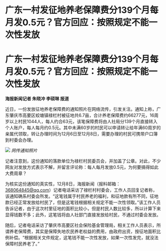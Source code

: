 # 广东一村发征地养老保障费分139个月每月发0.5元？官方回应：按照规定不能一次性发放

# 广东一村发征地养老保障费分139个月每月发0.5元？官方回应：按照规定不能一次性发放

**海报新闻记者 朱晓冲 李硕琳 报道**

近日，一份发放征地养老保障费的通知照片在网络流传，引发关注。通知上称，广东肇庆市高要区蛟塘镇禄栏村被征地共6.7亩，合计养老保障费约66277元，16周岁以上村民1044人，每人约合63元，该笔保障费将由人社局分139个月直接转入个人账户，每人每月约0.5元。其中未满60岁的村民可以申请转让给年满60周岁的亲属代领取，转让办理时间为12月6日至12月8日，需要办理的村民可携带户口簿到村委会办理。

![](https://inews.gtimg.com/om_bt/OiWljgLqTQeGnYKbczS758lE5WeTmYfAAzOpz7NOBr7DQAA/1000)
_网传通知照片_

记者注意到，这份通知的落款单位为禄栏村民委员会，并加盖了公章。对此，不少网友对发放方式表示不解，并留言评论称：每人每月发放0.5元，为何要搞得如此大费周章？

为核实这份通知的真实性，12月8日，海报新闻（报料邮箱：368064845@qq.com）记者电话采访了禄栏村村委会，工作人员回复记者称，该通知确系村委会所发。“这笔钱属于村民养老的福利，和征地款有所不同，征地款已经正常发放给村民了，但是这笔钱根据相关规定不能一次性领取。”该工作人员告诉记者，由于这次村里征地的面积比较小，但是村民人数比较多，所以计算下来显得钱数不多；此外，这笔钱将由人社部门直接发放给村民，不通过村委会发放。

随后，记者电话采访了肇庆市高要区社会保险基金管理局，相关工作人员表示，所谓养老保障费，其实是保障失地农民养老权益的费用，由政府出资，按征地面积比例补偿。“根据相关文件规定，这笔钱不能一次性发放，如果一次性发完，就没法保障村民养老了。”

